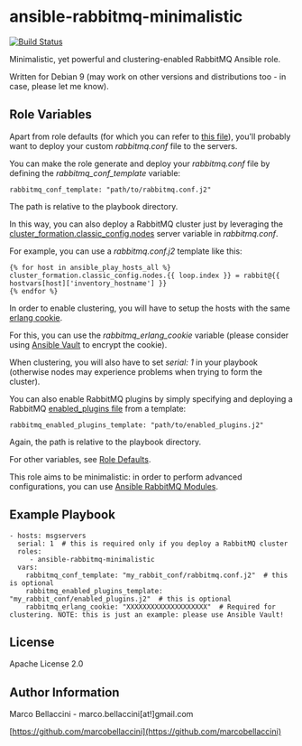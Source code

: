 ansible-rabbitmq-minimalistic
=============================
[![Build Status](https://travis-ci.org/marcobellaccini/ansible-rabbitmq-minimalistic.svg?branch=master)](https://travis-ci.org/marcobellaccini/ansible-rabbitmq-minimalistic)

Minimalistic, yet powerful and clustering-enabled RabbitMQ Ansible role.

Written for Debian 9 (may work on other versions and distributions too - in case, please let me know).

Role Variables
--------------
Apart from role defaults (for which you can refer to
[this file](https://github.com/marcobellaccini/ansible-rabbitmq-minimalistic/blob/master/defaults/main.yml)),
you'll probably want to deploy your custom *rabbitmq.conf* file to the servers.

You can make the role generate and deploy your *rabbitmq.conf* file by defining the *rabbitmq_conf_template* variable:

    rabbitmq_conf_template: "path/to/rabbitmq.conf.j2"

The path is relative to the playbook directory.

In this way, you can also deploy a RabbitMQ cluster just by leveraging the
[cluster_formation.classic_config.nodes](https://www.rabbitmq.com/configure.html#config-items) server variable in *rabbitmq.conf*.

For example, you can use a *rabbitmq.conf.j2* template like this:

    {% for host in ansible_play_hosts_all %}
    cluster_formation.classic_config.nodes.{{ loop.index }} = rabbit@{{ hostvars[host]['inventory_hostname'] }}
    {% endfor %}

In order to enable clustering, you will have to setup the hosts with the same [erlang cookie](https://www.rabbitmq.com/clustering.html#erlang-cookie).

For this, you can use the *rabbitmq_erlang_cookie* variable (please consider using
[Ansible Vault](https://docs.ansible.com/ansible/latest/user_guide/vault.html) to encrypt the cookie).

When clustering, you will also have to set *serial: 1* in your playbook (otherwise nodes may experience problems when trying to form the cluster).

You can also enable RabbitMQ plugins by simply specifying and deploying a
RabbitMQ [enabled_plugins file](https://www.rabbitmq.com/plugins.html#ways-to-enable-plugins) from a template:

    rabbitmq_enabled_plugins_template: "path/to/enabled_plugins.j2"

Again, the path is relative to the playbook directory.

For other variables, see [Role Defaults](https://github.com/marcobellaccini/ansible-rabbitmq-minimalistic/blob/master/defaults/main.yml).

This role aims to be minimalistic: in order to perform advanced configurations, you can use
[Ansible RabbitMQ Modules](https://docs.ansible.com/ansible/latest/modules/list_of_messaging_modules.html).

Example Playbook
----------------

    - hosts: msgservers
      serial: 1  # this is required only if you deploy a RabbitMQ cluster
      roles:
         - ansible-rabbitmq-minimalistic
      vars:
        rabbitmq_conf_template: "my_rabbit_conf/rabbitmq.conf.j2"  # this is optional
        rabbitmq_enabled_plugins_template: "my_rabbit_conf/enabled_plugins.j2"  # this is optional
        rabbitmq_erlang_cookie: "XXXXXXXXXXXXXXXXXXXX"  # Required for clustering. NOTE: this is just an example: please use Ansible Vault!

License
-------

Apache License 2.0

Author Information
------------------

Marco Bellaccini - marco.bellaccini[at!]gmail.com

[https://github.com/marcobellaccini](https://github.com/marcobellaccini)
